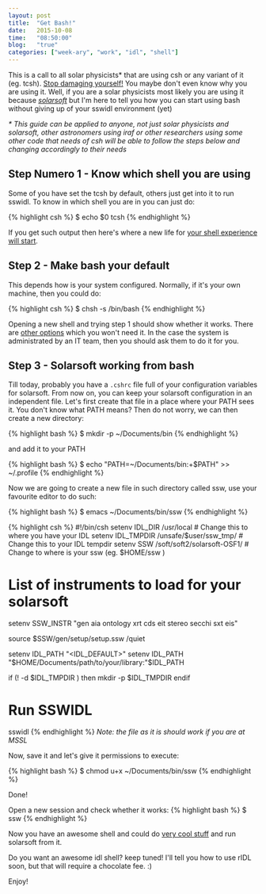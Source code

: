 ```yaml
---
layout: post
title:  "Get Bash!"
date:   2015-10-08
time:   "08:50:00"
blog:   "true"
categories: ["week-ary", "work", "idl", "shell"]
---
```


This is a call to all solar physicists* that are using csh or any variant of it (eg. tcsh).
[Stop damaging yourself!][cshban] You maybe don't even know why you are using it.
Well, if you are a solar physicists most likely you are using it because _[solarsoft][ssw]_
but I'm here to tell you how you can start using bash without giving up of your sswidl environment (yet)


_* This guide can be applied to anyone, not just solar physicists and solarsoft,
other astronomers using iraf or other researchers using some other code that needs of csh
will be able to follow the steps below and changing accordingly to their needs_

## Step Numero 1 - Know which shell you are using

Some of you have set the tcsh by default, others just get into it to run sswidl.
To know in which shell you are in you can just do:

{% highlight csh %}
$ echo $0
tcsh
{% endhighlight %}

If you get such output then here's where a new life for [your shell experience will start][bashscript].

## Step 2 - Make bash your default

This depends how is your system configured. Normally, if it's your own machine, then you could do:

{% highlight csh %}
$ chsh -s /bin/bash
{% endhighlight %}

Opening a new shell and trying step 1 should show whether it works.
There are [other options][chsh] which you won't need it. In the case the system is administrated by an IT
team, then you should ask them to do it for you.

## Step 3 - Solarsoft working from bash

Till today, probably you have a `.cshrc` file full of your configuration variables for solarsoft.
From now on, you can keep your solarsoft configuration in an independent file.
Let's first create that file in a place where your PATH sees it. You don't know what PATH means?
Then do not worry, we can then create a new directory:

{% highlight bash %}
$ mkdir -p ~/Documents/bin
{% endhighlight %}

and add it to your PATH

{% highlight bash %}
$ echo "PATH=~/Documents/bin:+\$PATH" >> ~/.profile
{% endhighlight %}

Now we are going to create a new file in such directory called ssw, use your favourite editor
to do such:

{% highlight bash %}
$ emacs ~/Documents/bin/ssw
{% endhighlight %}

{% highlight csh %}
#!/bin/csh
setenv IDL_DIR       /usr/local                   # Change this to where you have your IDL 
setenv IDL_TMPDIR    /unsafe/$user/ssw_tmp/       # Change this to your IDL tempdir
setenv SSW           /soft/soft2/solarsoft-OSF1/  # Change to where is your ssw (eg. $HOME/ssw )

# List of instruments to load for your solarsoft
setenv SSW_INSTR     "gen aia ontology xrt cds eit stereo secchi sxt eis"

source $SSW/gen/setup/setup.ssw /quiet

setenv IDL_PATH "<IDL_DEFAULT>"
setenv IDL_PATH "$HOME/Documents/path/to/your/library:"$IDL_PATH

if (! -d $IDL_TMPDIR ) then
    mkdir -p $IDL_TMPDIR
endif

# Run SSWIDL
sswidl
{% endhighlight %}
_Note: the file as it is should work if you are at MSSL_


Now, save it and let's give it permissions to execute:

{% highlight bash %}
$ chmod u+x ~/Documents/bin/ssw
{% endhighlight %}


Done!

Open a new session and check whether it works:
{% highlight bash %}
$ ssw
{% endhighlight %}

Now you have an awesome shell and could do [very cool stuff][commandfu] and run solarsoft from it.

Do you want an awesome idl shell? keep tuned! I'll tell you how to use rIDL soon,
but that will require a chocolate fee. :)

Enjoy!


[cshban]: http://www.faqs.org/faqs/unix-faq/shell/csh-whynot/
[ssw]: http://www.lmsal.com/solarsoft/
[bashscript]: http://www.codecoffee.com/tipsforlinux/articles2/043.html
[chsh]: http://stackoverflow.com/questions/13046192/changing-default-shell-in-linux
[commandfu]: http://www.commandlinefu.com/commands/browse